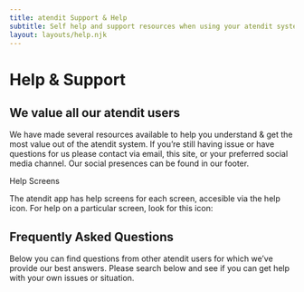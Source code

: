 ```yaml
---
title: atendit Support & Help
subtitle: Self help and support resources when using your atendit system. Contact informaition for further help
layout: layouts/help.njk
---
```


# Help & Support

## We value all our atendit users

We have made several resources available to help you understand & get the most value out of the atendit system. If you’re still having issue or have questions for us please contact via email, this site, or your preferred social media channel. Our social presences can be found in our footer.

Help Screens

The atendit app has help screens for each screen, accesible via the help icon. For help on a particular screen, look for this icon:

## Frequently Asked Questions

Below you can find questions from other atendit users for which we’ve provide our best answers. Please search below and see if you can get help with your own issues or situation.